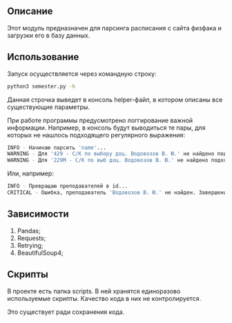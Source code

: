 ## Описание
Этот модуль предназначен для парсинга расписания с сайта физфака и загрузки его в базу данных.

## Использование
Запуск осуществляется через командную строку:
```sh
python3 semester.py -h
```
Данная строчка выведет в консоль helper-файл, в котором описаны все существующие параметры.

При работе программы предусмотрено логгирование важной информации. Например, в консоль будут выводиться те пары, для которых не нашлось подходящего регулярного выражения:
````sh
INFO - Начинаю парсить 'name'...
WARNING - Для '429 - С/К по выбору доц. Водовозов В. Ю.' не найдено подходящее регулярное выражение.
WARNING - Для '229М - С/К по выб доц. Водовозов В. Ю.' не найдено подходящее регулярное выражение.
````

Или, например:
```sh
INFO - Превращаю преподавателей в id...
CRITICAL - Ошибка, преподаватель 'Водовозов В. Ю.' не найден. Завершение работы
```

## Зависимости
1. Pandas;
2. Requests;
3. Retrying;
4. BeautifulSoup4;


## Скрипты
В проекте есть папка scripts. В ней хранятся единоразово используемые скрипты. Качество кода в них не контролируется. 

Это существует ради сохранения кода.
